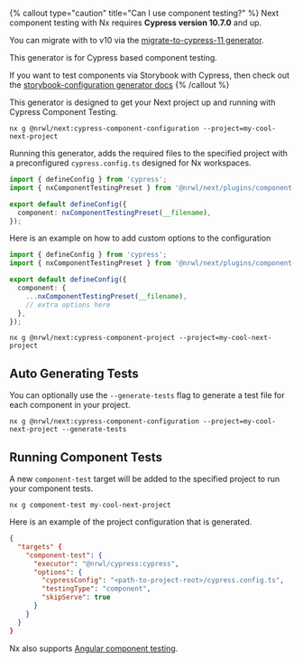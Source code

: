 {% callout type="caution" title="Can I use component testing?" %}
Next component testing with Nx requires **Cypress version 10.7.0** and up.

You can migrate with to v10 via the [migrate-to-cypress-11 generator](/packages/cypress/generators/migrate-to-cypress-11).

This generator is for Cypress based component testing.

If you want to test components via Storybook with Cypress, then check out the [storybook-configuration generator docs](/packages/react/generators/storybook-configuration)
{% /callout %}

This generator is designed to get your Next project up and running with Cypress Component Testing.

```shell
nx g @nrwl/next:cypress-component-configuration --project=my-cool-next-project
```

Running this generator, adds the required files to the specified project with a preconfigured `cypress.config.ts` designed for Nx workspaces.

```ts {% fileName="cypress.config.ts" %}
import { defineConfig } from 'cypress';
import { nxComponentTestingPreset } from '@nrwl/next/plugins/component-testing';

export default defineConfig({
  component: nxComponentTestingPreset(__filename),
});
```

Here is an example on how to add custom options to the configuration

```ts {% fileName="cypress.config.ts" %}
import { defineConfig } from 'cypress';
import { nxComponentTestingPreset } from '@nrwl/next/plugins/component-testing';

export default defineConfig({
  component: {
    ...nxComponentTestingPreset(__filename),
    // extra options here
  },
});
```

```shell
nx g @nrwl/next:cypress-component-project --project=my-cool-next-project
```

## Auto Generating Tests

You can optionally use the `--generate-tests` flag to generate a test file for each component in your project.

```shell
nx g @nrwl/next:cypress-component-configuration --project=my-cool-next-project --generate-tests
```

## Running Component Tests

A new `component-test` target will be added to the specified project to run your component tests.

```shell
nx g component-test my-cool-next-project
```

Here is an example of the project configuration that is generated.

```json {% fileName="project.json" %}
{
  "targets" {
    "component-test": {
      "executor": "@nrwl/cypress:cypress",
      "options": {
        "cypressConfig": "<path-to-project-root>/cypress.config.ts",
        "testingType": "component",
        "skipServe": true
      }
    }
  }
}
```

Nx also supports [Angular component testing](/packages/angular/generators/cypress-component-configuration).
